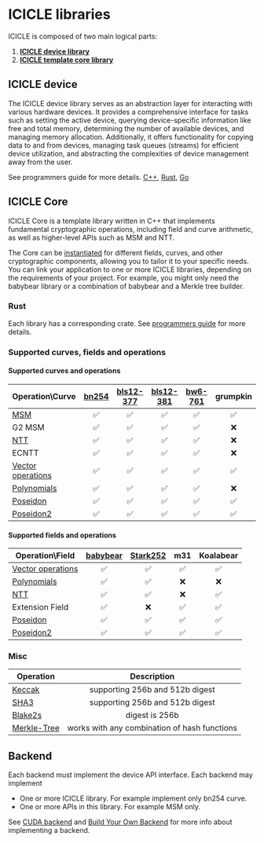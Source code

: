 # ICICLE libraries

ICICLE is composed of two main logical parts:
1. [**ICICLE device library**](#icicle-device)
2. [**ICICLE template core library**](#icicle-core)

## ICICLE device

The ICICLE device library serves as an abstraction layer for interacting with various hardware devices. It provides a comprehensive interface for tasks such as setting the active device, querying device-specific information like free and total memory, determining the number of available devices, and managing memory allocation. Additionally, it offers functionality for copying data to and from devices, managing task queues (streams) for efficient device utilization, and abstracting the complexities of device management away from the user.

See programmers guide for more details. [C++](./programmers_guide/cpp#device-management), [Rust](./programmers_guide/rust#device-management), [Go](./programmers_guide/go)

## ICICLE Core

ICICLE Core is a template library written in C++ that implements fundamental cryptographic operations, including field and curve arithmetic, as well as higher-level APIs such as MSM and NTT.

The Core can be [instantiated](./build_from_source) for different fields, curves, and other cryptographic components, allowing you to tailor it to your specific needs. You can link your application to one or more ICICLE libraries, depending on the requirements of your project. For example, you might only need the babybear library or a combination of babybear and a Merkle tree builder.


### Rust
Each library has a corresponding crate. See [programmers guide](./programmers_guide/general.md) for more details.

### Supported curves, fields and operations

#### Supported curves and operations

| Operation\Curve                           | [bn254](https://neuromancer.sk/std/bn/bn254) | [bls12-377](https://neuromancer.sk/std/bls/BLS12-377) | [bls12-381](https://neuromancer.sk/std/bls/BLS12-381) | [bw6-761](https://eprint.iacr.org/2020/351) | grumpkin |
| ----------------------------------------- | :------------------------------------------: | :---------------------------------------------------: | :---------------------------------------------------: | :-----------------------------------------: | :------: |
| [MSM](./primitives/msm)                   |                      ✅                       |                           ✅                           |                           ✅                           |                      ✅                      |    ✅     |
| G2 MSM                                    |                      ✅                       |                           ✅                           |                           ✅                           |                      ✅                      |    ❌     |
| [NTT](./primitives/ntt)                   |                      ✅                       |                           ✅                           |                           ✅                           |                      ✅                      |    ❌     |
| ECNTT                                     |                      ✅                       |                           ✅                           |                           ✅                           |                      ✅                      |    ❌     |
| [Vector operations](./primitives/vec_ops) |                      ✅                       |                           ✅                           |                           ✅                           |                      ✅                      |    ✅     |
| [Polynomials](./polynomials/overview)     |                      ✅                       |                           ✅                           |                           ✅                           |                      ✅                      |    ❌     |
| [Poseidon](primitives/hash#poseidon)      |                      ✅                       |                           ✅                           |                           ✅                           |                      ✅                      |    ✅     |
| [Poseidon2](primitives/hash#poseidon2)    |                      ✅                       |                           ✅                           |                           ✅                           |                      ✅                      |    ✅     |

#### Supported fields and operations

| Operation\Field                           | [babybear](https://eprint.iacr.org/2023/824.pdf) | [Stark252](https://docs.starknet.io/documentation/architecture_and_concepts/Cryptography/p-value/) |  m31  |  Koalabear  |
| ----------------------------------------- | :----------------------------------------------: | :------------------------------------------------------------------------------------------------: | :---: | :---: |
| [Vector operations](./primitives/vec_ops) |                        ✅                         |                                                 ✅                                                  |   ✅     |   ✅   |
| [Polynomials](./polynomials/overview)     |                        ✅                         |                                                 ✅                                                  |   ❌     |   ❌   |
| [NTT](primitives/ntt)                     |                        ✅                         |                                                 ✅                                                  |   ❌     |   ✅   |
| Extension Field                           |                        ✅                         |                                                 ❌                                                  |   ✅     |   ✅   |
| [Poseidon](primitives/hash#poseidon)      |                        ✅                         |                                                 ✅                                                  |   ✅     |   ✅   |
| [Poseidon2](primitives/hash#poseidon2)    |                        ✅                         |                                                 ✅                                                  |   ✅     |   ✅   |

### Misc

| Operation                                 |                 Description                  |
| ----------------------------------------- | :------------------------------------------: |
| [Keccak](primitives/hash#keccak-and-sha3) |       supporting 256b and 512b digest        |
| [SHA3](primitives/hash#keccak-and-sha3)   |       supporting 256b and 512b digest        |
| [Blake2s](primitives/hash#blake2s)        |                digest is 256b                |
| [Merkle-Tree](primitives/merkle)          | works with any combination of hash functions |






## Backend
Each backend must implement the device API interface.
Each backend may implement
- One or more ICICLE library. For example implement only bn254 curve.
- One or more APIs in this library. For example MSM only.

See [CUDA backend](./install_cuda_backend.md) and [Build Your Own Backend](./build_your_own_backend.md) for more info about implementing a backend.
